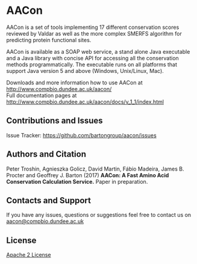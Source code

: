 AACon
=====

AACon is a set of tools implementing 17 different conservation scores reviewed by Valdar as well as the more complex SMERFS algorithm for predicting protein functional sites.

AACon is available as a SOAP web service, a stand alone Java executable and a Java library with concise API for accessing all the conservation methods programmatically. The executable runs on all platforms that support Java version 5 and above (Windows, Unix/Linux, Mac).

Downloads and more information how to use AACon at http://www.compbio.dundee.ac.uk/aacon/  
Full documentation pages at http://www.compbio.dundee.ac.uk/aacon/docs/v_1_1/index.html  


Contributions and Issues
------------------------

Issue Tracker: https://github.com/bartongroup/aacon/issues


Authors and Citation
--------------------

Peter Troshin, Agnieszka Golicz, David Martin, Fábio Madeira, James B. Procter and Geoffrey J. Barton (2017) **AACon: A Fast Amino Acid Conservation Calculation Service.** Paper in preparation.


Contacts and Support
--------------------

If you have any issues, questions or suggestions feel free to contact us on aacon@compbio.dundee.ac.uk

License
-------

[Apache 2 License](https://github.com/bartongroup/aacon/blob/master/LICENSE)
